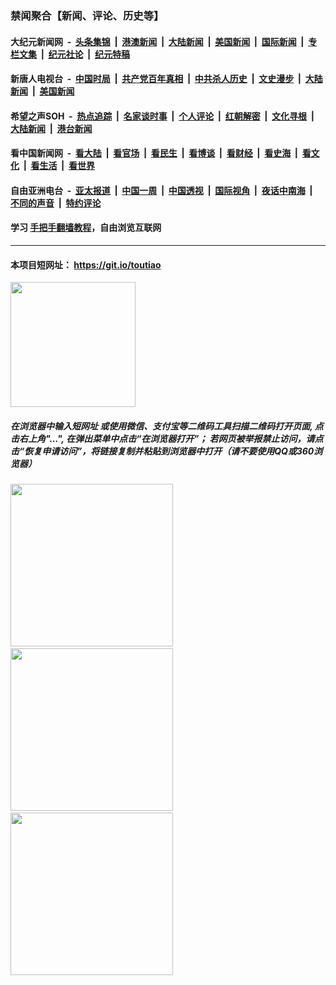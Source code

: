 ### 禁闻聚合【新闻、评论、历史等】

#### 大纪元新闻网 &nbsp;-&nbsp; [头条集锦](indexes/E头条集锦.md?t=02070611) &nbsp;|&nbsp; [港澳新闻](indexes/E港澳新闻.md?t=02070611)  &nbsp;|&nbsp; [大陆新闻](indexes/E大陆新闻.md?t=02070611) &nbsp;|&nbsp; [美国新闻](indexes/E美国新闻.md?t=02070611) &nbsp;|&nbsp; [国际新闻](indexes/E国际新闻.md?t=02070611) &nbsp;|&nbsp; [专栏文集](indexes/E专栏文集.md?t=02070611) &nbsp;|&nbsp; [纪元社论](indexes/E纪元社论.md?t=02070611) &nbsp;|&nbsp; [纪元特稿](indexes/E纪元特稿.md?t=02070611) 

#### 新唐人电视台 &nbsp;-&nbsp; [中国时局](indexes/N中国时局.md?t=02070611) &nbsp;|&nbsp; [共产党百年真相](indexes/N共产党百年真相.md?t=02070611) &nbsp;|&nbsp; [中共杀人历史](indexes/N中共杀人历史.md?t=02070611) &nbsp;|&nbsp; [文史漫步](indexes/N文史漫步.md?t=02070611) &nbsp;|&nbsp; [大陆新闻](indexes/N大陆新闻.md?t=02070611) &nbsp;|&nbsp; [美国新闻](indexes/N美国新闻.md?t=02070611)

#### 希望之声SOH &nbsp;-&nbsp; [热点追踪](indexes/H热点追踪.md?t=02070611) &nbsp;|&nbsp; [名家谈时事](indexes/H名家谈时事.md?t=02070611) &nbsp;|&nbsp; [个人评论](indexes/H个人评论.md?t=02070611)  &nbsp;|&nbsp; [红朝解密](indexes/H红朝解密.md?t=02070611) &nbsp;|&nbsp; [文化寻根](indexes/H文化寻根.md?t=02070611) &nbsp;|&nbsp; [大陆新闻](indexes/H大陆新闻.md?t=02070611) &nbsp;|&nbsp; [港台新闻](indexes/H港台新闻.md?t=02070611)

#### 看中国新闻网 &nbsp;-&nbsp; [看大陆](indexes/S看大陆.md?t=02070611) &nbsp;|&nbsp; [看官场](indexes/S看官场.md?t=02070611) &nbsp;|&nbsp; [看民生](indexes/S看民生.md?t=02070611)  &nbsp;|&nbsp; [看博谈](indexes/S看博谈.md?t=02070611) &nbsp;|&nbsp; [看财经](indexes/S看财经.md?t=02070611) &nbsp;|&nbsp; [看史海](indexes/S看史海.md?t=02070611) &nbsp;|&nbsp; [看文化](indexes/S看文化.md?t=02070611) &nbsp;|&nbsp; [看生活](indexes/S看生活.md?t=02070611) &nbsp;|&nbsp; [看世界](indexes/S看世界.md?t=02070611)

#### 自由亚洲电台 &nbsp;-&nbsp; [亚太报道](indexes/R亚太报道.md?t=02070611) &nbsp;|&nbsp; [中国一周](indexes/R中国一周.md?t=02070611) &nbsp;|&nbsp; [中国透视](indexes/R中国透视.md?t=02070611)  &nbsp;|&nbsp; [国际视角](indexes/R国际视角.md?t=02070611) &nbsp;|&nbsp; [夜话中南海](indexes/R夜话中南海.md?t=02070611) &nbsp;|&nbsp; [不同的声音](indexes/R不同的声音.md?t=02070611) &nbsp;|&nbsp; [特约评论](indexes/R特约评论.md?t=02070611)

#### 学习 [手把手翻墙教程](https://github.com/gfw-breaker/guides/wiki)，自由浏览互联网

----

#### 本项目短网址： https://git.io/toutiao
<img src="https://raw.githubusercontent.com/gfw-breaker/banned-news/master/scripts/img/qr.png" width="200px"/>  

##### 在浏览器中输入短网址 或使用微信、支付宝等二维码工具扫描二维码打开页面, 点击右上角"...", 在弹出菜单中点击“在浏览器打开”； 若网页被举报禁止访问，请点击“恢复申请访问”，将链接复制并粘贴到浏览器中打开（请不要使用QQ或360浏览器）

<img src="https://raw.githubusercontent.com/gfw-breaker/banned-news/master/scripts/img/1.png" width="260px"/> &nbsp; <img src="https://raw.githubusercontent.com/gfw-breaker/banned-news/master/scripts/img/2.png" width="260px"/> &nbsp; <img src="https://raw.githubusercontent.com/gfw-breaker/banned-news/master/scripts/img/3.png" width="260px"/>

